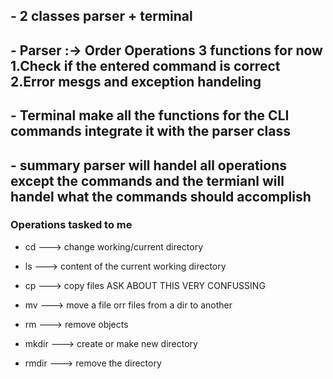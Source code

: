 
## - 2 classes parser + terminal 

## - Parser :-> Order Operations 3 functions for now 1.Check if the entered command is correct 2.Error mesgs and exception handeling 

## - Terminal make all the functions for the CLI commands integrate it with the parser class 

## - summary parser will handel all operations except the commands and the termianl will handel what the commands should accomplish 


### Operations tasked to me 

- cd ---> change working/current directory 

- ls ---> content of the current working directory 

- cp ---> copy files ASK ABOUT THIS VERY CONFUSSING 

- mv ---> move a file orr files from a dir to another 

- rm ---> remove objects 

- mkdir ---> create or make new directory 
 
- rmdir ---> remove the directory 